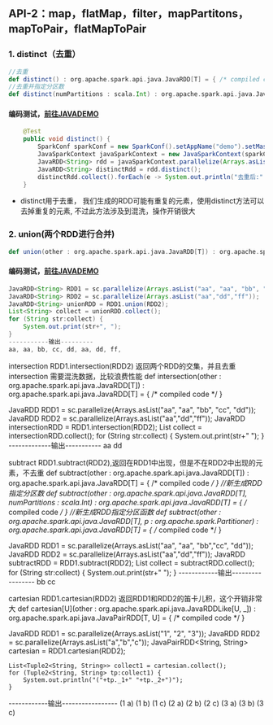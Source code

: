 ## API-2：map，flatMap，filter，mapPartitons，mapToPair，flatMapToPair
### 1. distinct（去重）
```scala
//去重
def distinct() : org.apache.spark.api.java.JavaRDD[T] = { /* compiled code */ }
//去重并指定分区数
def distinct(numPartitions : scala.Int) : org.apache.spark.api.java.JavaRDD[T] = { /* compiled code */ }
```
#### 编码测试，[前往JAVADEMO](https://github.com/lk6678979/owp-spark/blob/master/java-rdd/src/main/java/com/owp/rdddemo/Distinct.java) 
```java
    @Test
    public void distinct() {
        SparkConf sparkConf = new SparkConf().setAppName("demo").setMaster("local").set("spark.executor.memory", "1g");
        JavaSparkContext javaSparkContext = new JavaSparkContext(sparkConf);
        JavaRDD<String> rdd = javaSparkContext.parallelize(Arrays.asList("sssss", "sssss", "zzzz", "zzzz", "xyzzz"));
        JavaRDD<String> distinctRdd = rdd.distinct();
        distinctRdd.collect().forEach(e -> System.out.println("去重后:" + e));
    }
```
* distinct用于去重， 我们生成的RDD可能有重复的元素，使用distinct方法可以去掉重复的元素, 不过此方法涉及到混洗，操作开销很大
### 2. union(两个RDD进行合并)
```scala
def union(other : org.apache.spark.api.java.JavaRDD[T]) : org.apache.spark.api.java.JavaRDD[T] = { /* compiled code */ }
```
#### 编码测试，[前往JAVADEMO](https://github.com/lk6678979/owp-spark/blob/master/java-rdd/src/main/java/com/owp/rdddemo/Distinct.java) 
```java
JavaRDD<String> RDD1 = sc.parallelize(Arrays.asList("aa", "aa", "bb", "cc", "dd"));
JavaRDD<String> RDD2 = sc.parallelize(Arrays.asList("aa","dd","ff"));
JavaRDD<String> unionRDD = RDD1.union(RDD2);
List<String> collect = unionRDD.collect();
for (String str:collect) {
    System.out.print(str+", ");
}
-----------输出---------
aa, aa, bb, cc, dd, aa, dd, ff,
```

intersection
RDD1.intersection(RDD2) 返回两个RDD的交集，并且去重 
intersection 需要混洗数据，比较浪费性能 
def intersection(other : org.apache.spark.api.java.JavaRDD[T]) : org.apache.spark.api.java.JavaRDD[T] = { /* compiled code */ }


JavaRDD<String> RDD1 = sc.parallelize(Arrays.asList("aa", "aa", "bb", "cc", "dd"));
JavaRDD<String> RDD2 = sc.parallelize(Arrays.asList("aa","dd","ff"));
JavaRDD<String> intersectionRDD = RDD1.intersection(RDD2);
List<String> collect = intersectionRDD.collect();
for (String str:collect) {
    System.out.print(str+" ");
}
-------------输出-----------
aa dd

subtract
RDD1.subtract(RDD2),返回在RDD1中出现，但是不在RDD2中出现的元素，不去重
def subtract(other : org.apache.spark.api.java.JavaRDD[T]) : org.apache.spark.api.java.JavaRDD[T] = { /* compiled code */ }
//新生成RDD指定分区数
def subtract(other : org.apache.spark.api.java.JavaRDD[T], numPartitions : scala.Int) : org.apache.spark.api.java.JavaRDD[T] = { /* compiled code */ }
//新生成RDD指定分区函数
def subtract(other : org.apache.spark.api.java.JavaRDD[T], p : org.apache.spark.Partitioner) : org.apache.spark.api.java.JavaRDD[T] = { /* compiled code */ }

JavaRDD<String> RDD1 = sc.parallelize(Arrays.asList("aa", "aa", "bb","cc", "dd"));
JavaRDD<String> RDD2 = sc.parallelize(Arrays.asList("aa","dd","ff"));
JavaRDD<String> subtractRDD = RDD1.subtract(RDD2);
List<String> collect = subtractRDD.collect();
for (String str:collect) {
    System.out.print(str+" ");
}
------------输出-----------------
bb  cc 


cartesian
RDD1.cartesian(RDD2) 返回RDD1和RDD2的笛卡儿积，这个开销非常大
def cartesian[U](other : org.apache.spark.api.java.JavaRDDLike[U, _]) : org.apache.spark.api.java.JavaPairRDD[T, U] = { /* compiled code */ }


JavaRDD<String> RDD1 = sc.parallelize(Arrays.asList("1", "2", "3"));
    JavaRDD<String> RDD2 = sc.parallelize(Arrays.asList("a","b","c"));
    JavaPairRDD<String, String> cartesian = RDD1.cartesian(RDD2);

    List<Tuple2<String, String>> collect1 = cartesian.collect();
    for (Tuple2<String, String> tp:collect1) {
        System.out.println("("+tp._1+" "+tp._2+")");
    }
------------输出-----------------
(1 a)
(1 b)
(1 c)
(2 a)
(2 b)
(2 c)
(3 a)
(3 b)
(3 c)
